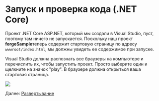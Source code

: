 # Запуск и проверка кода (.NET Core)

Проект .NET Core ASP.NET, который мы создали в Visual Studio, пуст, поэтому там ничего не запускается. Поскольку наш проект **forgeSample**теперь содержит стартовую страницу по адресу `wwwroot/index.html`, мы должны увидеть ее содержимое при запуске.

Visual Studio должна распознать все браузеры на компьютере и перечислить их, чтобы запустить проект. Просто выберите один и щелкните на значок "play". В браузере должна открыться ваша стартовая страница.

![](_media/net/start_debug.png)

Далее: [Развертывание](deployment/)
